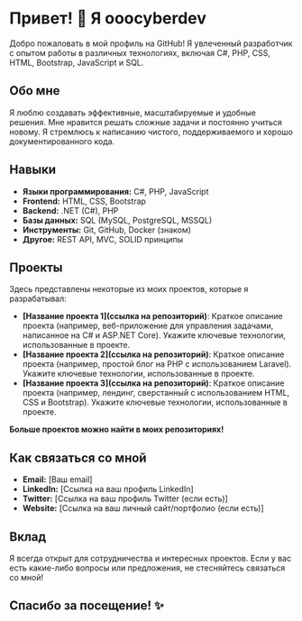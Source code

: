 # Привет! 👋 Я ooocyberdev

Добро пожаловать в мой профиль на GitHub! Я увлеченный разработчик с опытом работы в различных технологиях, включая C#, PHP, CSS, HTML, Bootstrap, JavaScript и SQL.

## Обо мне

Я люблю создавать эффективные, масштабируемые и удобные решения. Мне нравится решать сложные задачи и постоянно учиться новому.  Я стремлюсь к написанию чистого, поддерживаемого и хорошо документированного кода.

## Навыки

*   **Языки программирования:** C#, PHP, JavaScript
*   **Frontend:** HTML, CSS, Bootstrap
*   **Backend:** .NET (C#), PHP
*   **Базы данных:** SQL (MySQL, PostgreSQL, MSSQL)
*   **Инструменты:** Git, GitHub, Docker (знаком)
*   **Другое:** REST API, MVC, SOLID принципы

## Проекты

Здесь представлены некоторые из моих проектов, которые я разрабатывал:

*   **[Название проекта 1](ссылка на репозиторий)**: Краткое описание проекта (например, веб-приложение для управления задачами, написанное на C# и ASP.NET Core).  Укажите ключевые технологии, использованные в проекте.
*   **[Название проекта 2](ссылка на репозиторий)**: Краткое описание проекта (например, простой блог на PHP с использованием Laravel). Укажите ключевые технологии, использованные в проекте.
*   **[Название проекта 3](ссылка на репозиторий)**: Краткое описание проекта (например, лендинг, сверстанный с использованием HTML, CSS и Bootstrap). Укажите ключевые технологии, использованные в проекте.

**Больше проектов можно найти в моих репозиториях!**

## Как связаться со мной

*   **Email:** [Ваш email]
*   **LinkedIn:** [Ссылка на ваш профиль LinkedIn]
*   **Twitter:** [Ссылка на ваш профиль Twitter (если есть)]
*   **Website:** [Ссылка на ваш личный сайт/портфолио (если есть)]

## Вклад

Я всегда открыт для сотрудничества и интересных проектов. Если у вас есть какие-либо вопросы или предложения, не стесняйтесь связаться со мной!

## Спасибо за посещение! ✨

